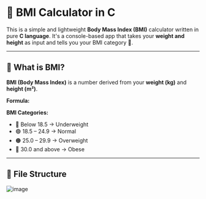 # 🧮 BMI Calculator in C

This is a simple and lightweight **Body Mass Index (BMI)** calculator written in pure **C language**. It's a console-based app that takes your **weight and height** as input and tells you your BMI category 💪.

---

## 🧠 What is BMI?

**BMI (Body Mass Index)** is a number derived from your **weight (kg)** and **height (m²)**.

**Formula:**

**BMI Categories:**
- 🔵 Below 18.5 → Underweight
- 🟢 18.5 – 24.9 → Normal
- 🟠 25.0 – 29.9 → Overweight
- 🔴 30.0 and above → Obese

---

## 📂 File Structure

![image](https://github.com/user-attachments/assets/c0a55850-a54c-4c4b-b08c-b9ccff13a8c4)
